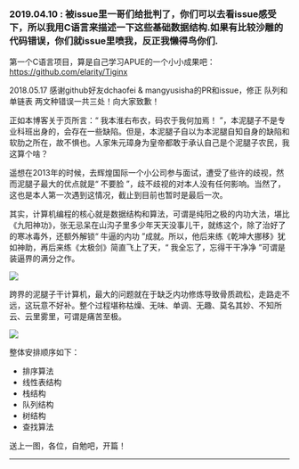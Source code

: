 ### 2019.04.10 : 被issue里一哥们给批判了，你们可以去看issue感受下，所以我用C语言来描述一下这些基础数据结构.如果有比较沙雕的代码错误，你们就issue里喷我，反正我懒得鸟你们.


第一个C语言项目，算是自己学习APUE的一个小小成果吧：https://github.com/elarity/Tiginx


2018.05.17 感谢github好友dchaofei & mangyusisha的PR和issue，修正 队列和单链表 两文种错误一共三处！向大家致歉！


正如本博客关于页所言：“ 我本淮右布衣，码农于我何加焉！ ”，本泥腿子不是专业科班出身的，会存在一些缺陷。但是，本泥腿子自以为本泥腿自知自身的缺陷和软肋之所在，故不惧也。人家朱元璋身为皇帝都敢于承认自己是个泥腿子农民，我这算个啥？

遥想在2013年的时候，去辉煌国际一个小公司参与面试，遭受了些许的歧视，然而泥腿子最大的优点就是“ 不要脸 ”，歧不歧视的对本人没有任何影响。当然了，这也是本人第一次遇到这情况，截止到目前也暂时是最后一次。

其实，计算机编程的核心就是数据结构和算法，可谓是纯阳之极的内功大法，堪比《九阳神功》，张无忌呆在山沟子里多少年天天没事儿干，就练这个，除了治好了的寒冰毒外，还额外解锁“ 牛逼的内功 ”成就。所以，他后来练《乾坤大挪移》犹如神助，再后来练《太极剑》简直飞上了天，“ 我全忘了，忘得干干净净 ”可谓是装逼界的满分之作。

![](http://static.ti-node.com/6401063672902320128)

跨界的泥腿子干计算机，最大的问题就在于缺乏内功修炼导致骨质疏松，走路走不远，这玩意不好补。整个过程堪称枯燥、无味、单调、无趣、莫名其妙、不知所云、云里雾里，可谓是痛苦至极。

![](http://static.ti-node.com/6401067578973749249)

整体安排顺序如下：

- 排序算法
- 线性表结构
- 栈结构
- 队列结构
- 树结构
- 查找算法

送上一图，各位，自勉吧，开篇！

----
